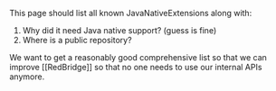 This page should list all known JavaNativeExtensions along with:

1. Why did it need Java native support? (guess is fine)
1. Where is a public repository?

We want to get a reasonably good comprehensive list so that we can improve [[RedBridge]] so that no one needs to use our internal APIs anymore.